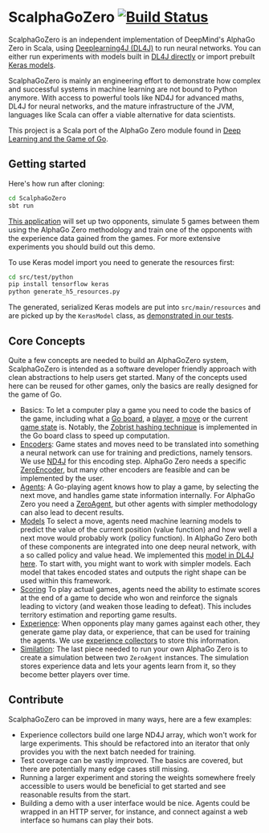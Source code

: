 # ScalphaGoZero [![Build Status](https://travis-ci.org/maxpumperla/ScalphaGoZero.svg?branch=master)](https://travis-ci.org/maxpumperla/ScalphaGoZero)


ScalphaGoZero is an independent implementation of DeepMind's AlphaGo Zero in Scala, 
using [Deeplearning4J (DL4J)](https://deeplearning4j.org/) to run neural networks. 
You can either run experiments with models built in [DL4J directly](https://github.com/maxpumperla/ScalphaGoZero/blob/master/src/main/scala/org/deeplearning4j/scalphagozero/models/DualResnetModel.scala) 
or import prebuilt [Keras models](https://github.com/maxpumperla/ScalphaGoZero/blob/master/src/main/scala/org/deeplearning4j/scalphagozero/models/KerasModel.scala).

ScalphaGoZero is mainly an engineering effort to demonstrate how complex and successful systems
in machine learning are not bound to Python anymore. With access to powerful tools like ND4J for
advanced maths, DL4J for neural networks, and the mature infrastructure of the JVM, languages
like Scala can offer a viable alternative for data scientists. 

This project is a Scala port of the AlphaGo Zero module found in 
[Deep Learning and the Game of Go](https://github.com/maxpumperla/deep_learning_and_the_game_of_go).

## Getting started

Here's how run after cloning:

```bash
cd ScalphaGoZero
sbt run
```

[This application](https://github.com/maxpumperla/ScalphaGoZero/blob/master/src/main/scala/org/deeplearning4j/scalphagozero/demo/ScalphaGoZero.scala) 
will set up two opponents, simulate 5 games between them using the
AlphaGo Zero methodology and train one of the opponents with the experience data
gained from the games. For more extensive experiments you should build out this demo.

To use Keras model import you need to generate the resources first:

```bash
cd src/test/python
pip install tensorflow keras
python generate_h5_resources.py
```

The generated, serialized Keras models are put into `src/main/resources` and are picked up
by the `KerasModel` class, as [demonstrated in our tests](https://github.com/maxpumperla/ScalphaGoZero/blob/master/src/test/scala/org/deeplearning4j/scalphagozero/models/TestKerasImport.scala).
 

## Core Concepts

Quite a few concepts are needed to build an AlphaGoZero system, ScalphaGoZero is intended
as a software developer friendly approach with clean abstractions to help users get
started. Many of the concepts used here can be reused for other games, only the basics are
really designed for the game of Go.

- Basics: To let a computer play a game you need to code the basics of the game, including 
what a [Go board](https://github.com/maxpumperla/ScalphaGoZero/blob/master/src/main/scala/org/deeplearning4j/scalphagozero/board/GoBoard.scala),
a [player](https://github.com/maxpumperla/ScalphaGoZero/blob/master/src/main/scala/org/deeplearning4j/scalphagozero/board/Player.scala),
a [move](https://github.com/maxpumperla/ScalphaGoZero/blob/master/src/main/scala/org/deeplearning4j/scalphagozero/board/Move.scala) or 
the current [game state](https://github.com/maxpumperla/ScalphaGoZero/blob/master/src/main/scala/org/deeplearning4j/scalphagozero/board/GameState.scala) is.
Notably, the [Zobrist hashing technique](https://github.com/maxpumperla/ScalphaGoZero/blob/master/src/main/scala/org/deeplearning4j/scalphagozero/board/ZobristHashing.scala)
is implemented in the Go board class to speed up computation. 
- [Encoders](https://github.com/maxpumperla/ScalphaGoZero/blob/master/src/main/scala/org/deeplearning4j/scalphagozero/encoders/Encoder.scala): 
Game states and moves need to be translated into something a neural network can
use for training and predictions, namely tensors. We use [ND4J](https://deeplearning4j.org/docs/latest/nd4j-overview)
for this encoding step. AlphaGo Zero needs a specific [ZeroEncoder](https://github.com/maxpumperla/ScalphaGoZero/blob/master/src/main/scala/org/deeplearning4j/scalphagozero/encoders/ZeroEncoder.scala),
but many other encoders are feasible and can be implemented by the user.
- [Agents](https://github.com/maxpumperla/ScalphaGoZero/blob/master/src/main/scala/org/deeplearning4j/scalphagozero/agents/Agent.scala):
A Go-playing agent knows how to play a game, by selecting the next move, and handles game state information
internally. For AlphaGo Zero you need a [ZeroAgent](https://github.com/maxpumperla/ScalphaGoZero/blob/master/src/main/scala/org/deeplearning4j/scalphagozero/agents/ZeroAgent.scala),
but other agents with simpler methodology can also lead to decent results.
- [Models](https://github.com/maxpumperla/ScalphaGoZero/tree/master/src/main/scala/org/deeplearning4j/scalphagozero/models)
To select a move, agents need machine learning models to predict the value of the current position (value function)
and how well a next move would probably work (policy function). In AlphaGo Zero both of these
components are integrated into one deep neural network, with a so called policy and value head.
We implemented this [model in DL4J here](https://github.com/maxpumperla/ScalphaGoZero/blob/master/src/main/scala/org/deeplearning4j/scalphagozero/models/DualResnetModel.scala).
To start with, you might want to work with simpler models. Each model that takes encoded states and outputs
the right shape can be used within this framework.
- [Scoring](https://github.com/maxpumperla/ScalphaGoZero/tree/master/src/main/scala/org/deeplearning4j/scalphagozero/scoring)
To play actual games, agents need the ability to estimate scores at the end of a game to decide 
who won and reinforce the signals leading to victory (and weaken those leading to defeat). This
includes territory estimation and reporting game results.
- [Experience](https://github.com/maxpumperla/ScalphaGoZero/tree/master/src/main/scala/org/deeplearning4j/scalphagozero/experience):
When opponents play many games against each other, they generate game play data, or experience,
that can be used for training the agents. We use [experience collectors](https://github.com/maxpumperla/ScalphaGoZero/blob/master/src/main/scala/org/deeplearning4j/scalphagozero/experience/ExperienceCollector.scala) 
to store this information.
- [Similation](https://github.com/maxpumperla/ScalphaGoZero/blob/master/src/main/scala/org/deeplearning4j/scalphagozero/simulation/ZeroSimulator.scala):
The last piece needed to run your own AlphaGo Zero is to create a simulation between two `ZeroAgent`
instances. The simulation stores experience data and lets your agents learn from it, so they
become better players over time.

## Contribute

ScalphaGoZero can be improved in many ways, here are a few examples:

- Experience collectors build one large ND4J array, which won't work for large experiments.
This should be refactored into an iterator that only provides you with the next batch
needed for training.
- Test coverage can be vastly improved. The basics are covered, but there are potentially many
edge cases still missing.
- Running a larger experiment and storing the weights somewhere freely accessible to users
would be beneficial to get started and see reasonable results from the start.
- Building a demo with a user interface would be nice. Agents could be wrapped in an HTTP server,
for instance, and connect against a web interface so humans can play their bots.   
